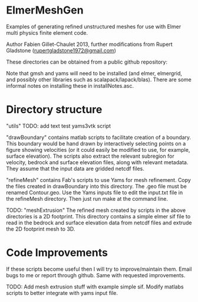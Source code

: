 ElmerMeshGen
============

Examples of generating refined unstructured meshes for use with Elmer multi physics finite element code.

Author Fabien Gillet-Chaulet 2013, further modifications from Rupert Gladstone (rupertgladstone1972@gmail.com)

These directories can be obtained from a public github repository:


Note that gmsh and yams will need to be installed (and elmer, elmergrid, and possibly other libraries such as 
scalapack/lapack/blas).  There are some informal notes on installing these in installNotes.asc.


Directory structure
===================

"utils" 
TODO:
add text
test yams3vtk script

"drawBoundary" contains matlab scripts to facilitate creation of a boundary.  This boundary would be hand drawn 
by interactively selecting points on a figure showing velocities (or it could easily be modified to use, for 
example, surface elevation).  The scripts also extract the relevant subregion for velocity, bedrock and surface 
elevation files, along with relevant metadata.  They assume that the input data are gridded netcdf files.

"refineMesh" contains Fab's scripts to use Yams for mesh refinement.  Copy the files created in drawBoundary into 
this directory.  The .geo file must be renamed Contour.geo.  Use the Yams inputs file to edit the input.txt file 
in the refineMesh directory.  Then just run make at the command line.

TODO:
"meshExtrusion" 
The refined mesh created by scripts in the above directories is a 2D footprint.  This directory contains a 
simple elmer sif file to read in the bedrock and surface elevation data from netcdf files and extrude the 
2D footprint mesh to 3D.


Code Improvements
=================

If these scripts become useful then I will try to improve/maintain them.  Email bugs to me or report through 
github.  Same with requested improvements.

TODO:
Add mesh extrusion stuff with example simple sif.
Modify matlabs scripts to better integrate with yams input file.